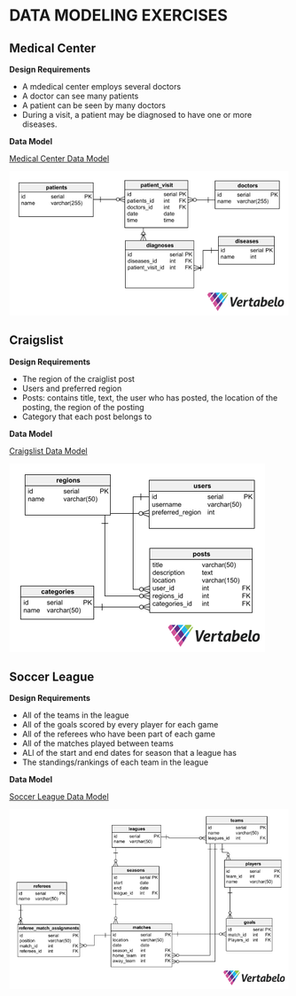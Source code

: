 # DATA MODELING EXERCISES

## Medical Center

**Design Requirements**

- A mdedical center employs several doctors
- A doctor can see many patients
- A patient can be seen by many doctors
- During a visit, a patient may be diagnosed to have one or more diseases.

**Data Model**

[Medical Center Data Model](https://my.vertabelo.com/public-model-view/PuKnunlqQGk2zMLE6j5a9WhAWDpmbwxIfMVff22uEFVUHOcMupKILrS4HV8pY1Um?x=7022&y=7838&zoom=1.1367)

![Medical Center Data Model](Medical_Center-Data-Model.png)

## Craigslist

**Design Requirements**

- The region of the craiglist post
- Users and preferred region
- Posts: contains title, text, the user who has posted, the location of the posting, the region of the posting
- Category that each post belongs to

**Data Model**

[Craigslist Data Model](https://my.vertabelo.com/public-model-view/046a83crdnK9UMrUnt5EUncipo8ZC3NdMcmYZ4UaJAPbUOePq0bHfAKtRpYGqKfI?x=8219&y=8740&zoom=1.3026)

![Craigslist Data Model](Craigslist-Data-Model.png)

## Soccer League

**Design Requirements**

- All of the teams in the league
- All of the goals scored by every player for each game
- All of the referees who have been part of each game
- All of the matches played between teams
- ALl of the start and end dates for season that a league has
- The standings/rankings of each team in the league

**Data Model**

[Soccer League Data Model](https://my.vertabelo.com/public-model-view/v0oxcDv7PM2OKMy1F3yWhXJiZ6QyPi2k2FYXuYBPXwQJAUMPF6DrU8BwGiUslxIP?x=2792&y=4287&zoom=0.8415)

![Soccer League Data Model](Soccer_League-Data-Model.png)